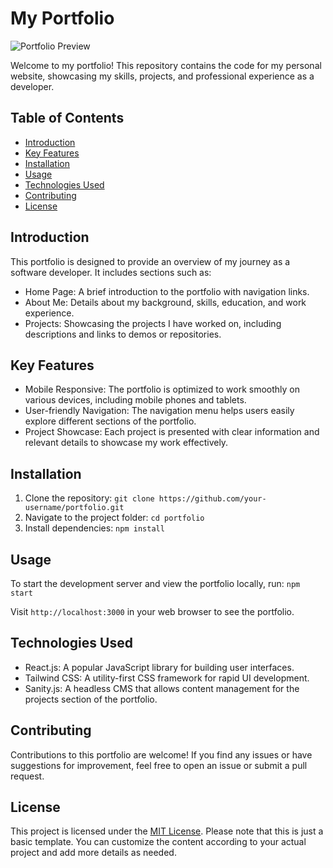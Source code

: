 # My Portfolio

![Portfolio Preview](/path/to/portfolio/screenshot.png)

Welcome to my portfolio! This repository contains the code for my personal website, showcasing my skills, projects, and professional experience as a developer.

## Table of Contents
- [Introduction](#introduction)
- [Key Features](#key-features)
- [Installation](#installation)
- [Usage](#usage)
- [Technologies Used](#technologies-used)
- [Contributing](#contributing)
- [License](#license)

## Introduction
This portfolio is designed to provide an overview of my journey as a software developer. It includes sections such as:
- Home Page: A brief introduction to the portfolio with navigation links.
- About Me: Details about my background, skills, education, and work experience.
- Projects: Showcasing the projects I have worked on, including descriptions and links to demos or repositories.

## Key Features
- Mobile Responsive: The portfolio is optimized to work smoothly on various devices, including mobile phones and tablets.
- User-friendly Navigation: The navigation menu helps users easily explore different sections of the portfolio.
- Project Showcase: Each project is presented with clear information and relevant details to showcase my work effectively.

## Installation
1. Clone the repository: `git clone https://github.com/your-username/portfolio.git`
2. Navigate to the project folder: `cd portfolio`
3. Install dependencies: `npm install`

## Usage
To start the development server and view the portfolio locally, run: `npm start`

Visit `http://localhost:3000` in your web browser to see the portfolio.

## Technologies Used
- React.js: A popular JavaScript library for building user interfaces.
- Tailwind CSS: A utility-first CSS framework for rapid UI development.
- Sanity.js: A headless CMS that allows content management for the projects section of the portfolio.

## Contributing
Contributions to this portfolio are welcome! If you find any issues or have suggestions for improvement, feel free to open an issue or submit a pull request.

## License
This project is licensed under the [MIT License](LICENSE).
Please note that this is just a basic template. You can customize the content according to your actual project and add more details as needed.






